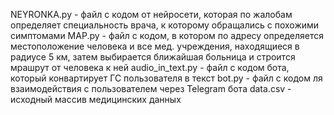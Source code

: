 NEYRONKA.py - файл с кодом от нейросети, которая по жалобам определяет специальность врача, к которому
              обращались с похожими симптомами
MAP.py - файл с кодом, в котором по адресу определяется местоположение человека и все мед. учреждения,
              находящиеся в радиусе 5 км, затем выбирается ближайшая больница и строится мрашрут от человека к ней
audio_in_text.py - файл с кодом бота, который конвартирует ГС пользователя в текст
bot.py - файл с кодом ля взаимодействия с пользователем через Telegram бота
data.csv - исходный массив медицинских данных
